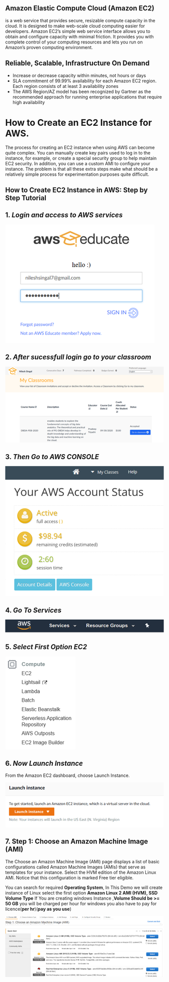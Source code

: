 ## Amazon Elastic Compute Cloud (Amazon EC2) 
is a web service that provides secure, resizable compute capacity in the cloud.
It is designed to make web-scale cloud computing easier for developers.
Amazon EC2’s simple web service interface allows you to obtain and configure capacity with minimal friction.
It provides you with complete control of your computing resources and lets you run on Amazon’s proven computing environment.

## Reliable, Scalable, Infrastructure On Demand

* Increase or decrease capacity within minutes, not hours or days
* SLA commitment of 99.99% availability for each Amazon EC2 region.
  Each region consists of at least 3 availability zones
* The AWS Region/AZ model has been recognized by Gartner as the recommended 
  approach for running enterprise applications that require high availability
  
 # How to Create an EC2 Instance for AWS.
 The process for creating an EC2 instance when using AWS can become quite complex. 
 You can manually create key pairs used to log in to the instance, 
 for example, or create a special security group to help maintain EC2 security.
 In addition, you can use a custom AMI to configure your instance. 
 The problem is that all these extra steps make what should be a relatively 
 simple process for experimentation purposes quite difficult.
 
 ## How to Create EC2 Instance in AWS: Step by Step Tutorial 
 
 ## 1. *Login and access to AWS services*
 
 ![](images/login.PNG)
 
 ## 2. *After sucessfull login go to your classroom*
 
 ![](images/login3.PNG)
 
 ## 3. *Then Go to AWS CONSOLE*
 
 ![](images/login4.PNG)
 
 
 ## 4. *Go To Services* 
 
 ![](images/login5.PNG)
 
 ## 5. *Select First Option EC2*
 
 ![](images/login6.PNG)
 
 ## 6. *Now Launch Instance*
 From the Amazon EC2 dashboard, choose Launch Instance.
 
 
 ![](images/login7.PNG)
 
 ## 7. Step 1: Choose an Amazon Machine Image (AMI)
 The Choose an Amazon Machine Image (AMI) page displays a list of basic configurations called Amazon Machine Images (AMIs) that serve as templates for your instance. Select the HVM edition of the Amazon Linux AMI. Notice that this configuration is marked Free tier eligible. 
 
 You can search for required **Operating System**, In This Demo we will create instance of Linux
 select the first option **Amazon Linux 2 AMI (HVM), SSD Volume Type**
 If You are creating windows Instance ,**Volume Should be >= 50 GB**
 you will be charged per hour for windows you also have to pay for licence(**per hr**)(**pay as you use**)
 
 
 ![](images/login8.PNG)
 
 


 

 
 
